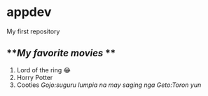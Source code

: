 # appdev

My first repository
## ***My favorite movies* ** 
1. Lord of the ring :joy:
2. Horry Potter
3. Cooties
*Gojo:suguru lumpia na may saging nga*
*Geto:Toron yun*

